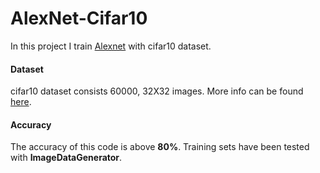 # AlexNet-Cifar10      

In this project I train [Alexnet](https://www.learnopencv.com/understanding-alexnet/) with cifar10 dataset.

#### Dataset

cifar10 dataset consists 60000, 32X32 images. More info can be found [here](https://www.cs.toronto.edu/~kriz/cifar.html).
#### Accuracy

The accuracy of this code is above **80%**. Training sets have been tested with **ImageDataGenerator**.
